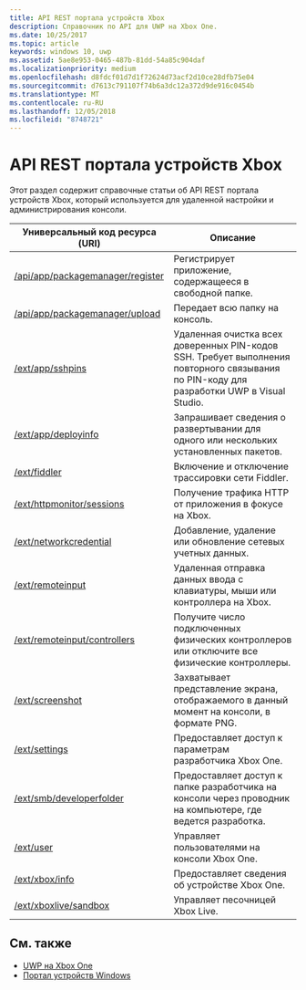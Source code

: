 ```yaml
---
title: API REST портала устройств Xbox
description: Справочник по API для UWP на Xbox One.
ms.date: 10/25/2017
ms.topic: article
keywords: windows 10, uwp
ms.assetid: 5ae8e953-0465-487b-81dd-54a85c904daf
ms.localizationpriority: medium
ms.openlocfilehash: d8fdcf01d7d1f72624d73acf2d10ce28dfb75e04
ms.sourcegitcommit: d7613c791107f74b6a3dc12a372d9de916c0454b
ms.translationtype: MT
ms.contentlocale: ru-RU
ms.lasthandoff: 12/05/2018
ms.locfileid: "8748721"
---
```

# <a name="xbox-device-portal-rest-api"></a>API REST портала устройств Xbox

Этот раздел содержит справочные статьи об API REST портала устройств Xbox, который используется для удаленной настройки и администрирования консоли.

| Универсальный код ресурса (URI)        | Описание |
|------------|-------------|
|[/api/app/packagemanager/register](wdp-loose-folder-register-api.md)| Регистрирует приложение, содержащееся в свободной папке. |
|[/api/app/packagemanager/upload](wdp-folder-upload.md)| Передает всю папку на консоль. |
|[/ext/app/sshpins](uwp-sshpins-api.md)| Удаленная очистка всех доверенных PIN-кодов SSH. Требует выполнения повторного связывания по PIN-коду для разработки UWP в Visual Studio. |
|[/ext/app/deployinfo](uwp-deployinfo-api.md)| Запрашивает сведения о развертывании для одного или нескольких установленных пакетов. |
|[/ext/fiddler](wdp-fiddler-api.md)| Включение и отключение трассировки сети Fiddler. |
|[/ext/httpmonitor/sessions](wdp-httpMonitor-api.md)| Получение трафика HTTP от приложения в фокусе на Xbox. |
|[/ext/networkcredential](uwp-networkcredentials-api.md)| Добавление, удаление или обновление сетевых учетных данных. |
|[/ext/remoteinput](uwp-remoteinput-api.md)| Удаленная отправка данных ввода с клавиатуры, мыши или контроллера на Xbox. |
|[/ext/remoteinput/controllers](uwp-remoteinput-controllers-api.md)| Получите число подключенных физических контроллеров или отключите все физические контроллеры. |
|[/ext/screenshot](wdp-media-capture-api.md)| Захватывает представление экрана, отображаемого в данный момент на консоли, в формате PNG. |
|[/ext/settings](wdp-xboxsettings-api.md)| Предоставляет доступ к параметрам разработчика Xbox One. |
|[/ext/smb/developerfolder](wdp-smb-api.md)| Предоставляет доступ к папке разработчика на консоли через проводник на компьютере, где ведется разработка. |
|[/ext/user](wdp-user-management.md)| Управляет пользователями на консоли Xbox One. |
|[/ext/xbox/info](wdp-xboxinfo-api.md)| Предоставляет сведения об устройстве Xbox One. |
|[/ext/xboxlive/sandbox](wdp-sandbox-api.md)| Управляет песочницей Xbox Live. |

## <a name="see-also"></a>См. также

- [UWP на Xbox One](index.md)
- [Портал устройств Windows](../debug-test-perf/device-portal.md)